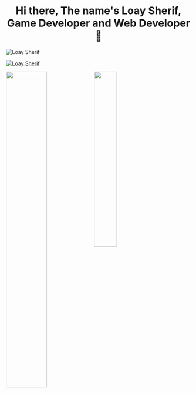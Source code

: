 <h1 align="center">Hi there, The name's Loay Sherif, Game Developer and Web Developer 👋</h1>

<p align="left"> <img src="https://komarev.com/ghpvc/?username=SinisterClown86&label=Profile%20views&color=0e75b6&style=flat" alt="Loay Sherif" /> </p>

<p align="left"> <a href="https://github.com/ryo-ma/github-profile-trophy"><img src="https://github-profile-trophy.vercel.app/?username=SinisterClown86" alt="Loay Sherif" /></a> </p>
<img align="left" width="47%" src="https://github-readme-stats.vercel.app/api?username=SinisterClown86&show_icons=true"/>


<img align="left" width="35%" src="https://github-readme-stats.vercel.app/api/top-langs/?username=SinisterClown86&layout=compact"/>
